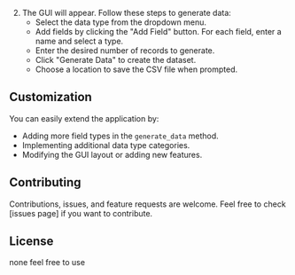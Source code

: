 
2. The GUI will appear. Follow these steps to generate data:
   - Select the data type from the dropdown menu.
   - Add fields by clicking the "Add Field" button. For each field, enter a name and select a type.
   - Enter the desired number of records to generate.
   - Click "Generate Data" to create the dataset.
   - Choose a location to save the CSV file when prompted.

## Customization

You can easily extend the application by:
- Adding more field types in the `generate_data` method.
- Implementing additional data type categories.
- Modifying the GUI layout or adding new features.

## Contributing

Contributions, issues, and feature requests are welcome. Feel free to check [issues page] if you want to contribute.

## License

none feel free to use


